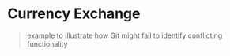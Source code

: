 # Currency Exchange
> example to illustrate how Git might fail to identify conflicting functionality